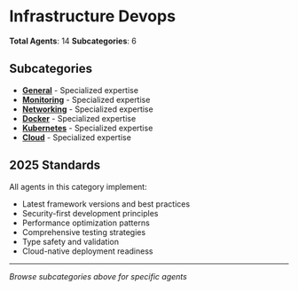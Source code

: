 # Infrastructure Devops

**Total Agents**: 14
**Subcategories**: 6

## Subcategories

- **[General](./general/)** - Specialized expertise
- **[Monitoring](./monitoring/)** - Specialized expertise
- **[Networking](./networking/)** - Specialized expertise
- **[Docker](./docker/)** - Specialized expertise
- **[Kubernetes](./kubernetes/)** - Specialized expertise
- **[Cloud](./cloud/)** - Specialized expertise

## 2025 Standards

All agents in this category implement:
- Latest framework versions and best practices
- Security-first development principles
- Performance optimization patterns
- Comprehensive testing strategies
- Type safety and validation
- Cloud-native deployment readiness

---

*Browse subcategories above for specific agents*
